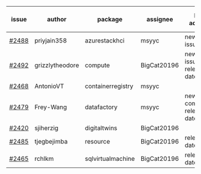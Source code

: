 | issue | author | package | assignee | bot advice | created date of issue | target release date | date from target |
| ------ | ------ | ------ | ------ | ------ | ------ | ------ | :-----: |
| [#2488](https://github.com/Azure/sdk-release-request/issues/2488) | priyjain358 | azurestackhci | msyyc | new issue ! <br> | 02-25 | 03-14 |   |
| [#2492](https://github.com/Azure/sdk-release-request/issues/2492) | grizzlytheodore | compute | BigCat20196 | new issue ! <br> release date < 2 ! <br> | 02-25 | 03-01 | -1 |
| [#2468](https://github.com/Azure/sdk-release-request/issues/2468) | AntonioVT | containerregistry | msyyc |   | 02-18 | 03-07 |   |
| [#2479](https://github.com/Azure/sdk-release-request/issues/2479) | Frey-Wang | datafactory | msyyc | new comment.  <br> release date < 2 ! <br> | 02-22 | 03-01 | -1 |
| [#2420](https://github.com/Azure/sdk-release-request/issues/2420) | sjiherzig | digitaltwins | BigCat20196 |   | 02-07 | 02-15 |   |
| [#2485](https://github.com/Azure/sdk-release-request/issues/2485) | tjegbejimba | resource | BigCat20196 |   release date < 2 ! <br> | 02-24 | 03-01 | -1 |
| [#2465](https://github.com/Azure/sdk-release-request/issues/2465) | rchlkm | sqlvirtualmachine | BigCat20196 |   release date < 2 ! <br> | 02-18 | 02-28 | -2 |
